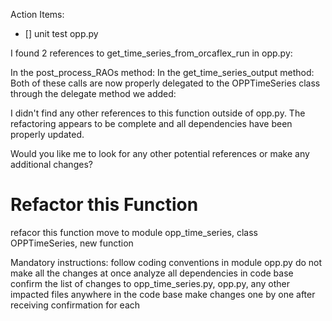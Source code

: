 
Action Items:

- [] unit test opp.py

I found 2 references to get_time_series_from_orcaflex_run in opp.py:

In the post_process_RAOs method:
In the get_time_series_output method:
Both of these calls are now properly delegated to the OPPTimeSeries class through the delegate method we added:

I didn't find any other references to this function outside of opp.py. The refactoring appears to be complete and all dependencies have been properly updated.

Would you like me to look for any other potential references or make any additional changes?

# Refactor this Function

refacor this function
move to module opp_time_series, class OPPTimeSeries, new function

Mandatory instructions:
follow coding conventions in module opp.py
do not make all the changes at once
analyze all dependencies in code base
confirm the list of changes to opp_time_series.py, opp.py, any other impacted files anywhere in the code base
make changes one by one after receiving confirmation for each
